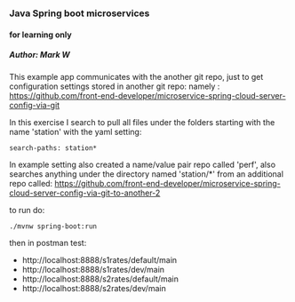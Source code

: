 ### Java Spring boot microservices 
#### for learning only
##### Author: Mark W

This example app communicates with the another git repo, just to get configuration settings stored in another git repo:
namely : https://github.com/front-end-developer/microservice-spring-cloud-server-config-via-git

In this exercise I search to pull all files under the folders starting with the name 'station' with the yaml setting:

    search-paths: station*


In example setting also created a name/value pair repo called 'perf', also searches anything under the directory named 'station/*' from an additional repo called:
https://github.com/front-end-developer/microservice-spring-cloud-server-config-via-git-to-another-2

to run do: 

    ./mvnw spring-boot:run

then in postman test:
- http://localhost:8888/s1rates/default/main
- http://localhost:8888/s1rates/dev/main
- http://localhost:8888/s2rates/default/main
- http://localhost:8888/s2rates/dev/main